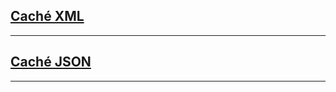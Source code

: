 ## [Caché XML](https://blog.csdn.net/yaoxin521123/category_11124491.html)

---

## [Caché JSON](https://blog.csdn.net/yaoxin521123/category_10695197.html?spm=1001.2014.3001.5482)

---
